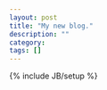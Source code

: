 ```yaml
---
layout: post
title: "My new blog."
description: ""
category: 
tags: []
---
```

{% include JB/setup %}
